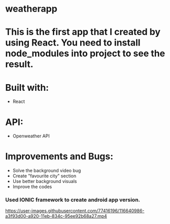 # weatherapp

# This is the first app that I created by using React. You need to install node_modules into project to see the result.

# Built with:
- React

# API:
- Openweather API

# Improvements and Bugs:
- Solve the background video bug
- Create "favourite city" section
- Use better background visuals
- Improve the codes


### Used IONIC framework to create android app version.


https://user-images.githubusercontent.com/77416196/116640986-a3f93d00-a920-11eb-834c-95ee92b68a27.mp4

